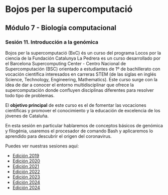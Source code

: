 # Bojos per la supercomputació 
## Módulo 7 - Biología computacional
### Sesión 11. Introducción a la genómica

Bojos per la supercomputació (BxC) és un curso del programa Locos por la ciencia de la Fundación Catalunya La Pedrera es un curso desarrollado por el Barcelona Supercomputing Center - Centro Nacional de Supercomputación (BSC) 
orientado a estudiantes de 1º de bachillerato con vocación científica interesados en carreras STEM (de las siglas en inglés Science, Technology, Engineering, Mathematics). 
Este curso surge con la idea de dar a conocer el entorno multidisciplinar que ofrece la supercomputación donde confluyen disciplinas diferentes para resolver todo tipo de problemas. 

El **objetivo principal** de este curso es el de fomentar las vocaciones científicas y promover el conocimiento y la educación de excelencia de los jóvenes de Cataluña.

En esta sesión en particular hablaremos de conceptos básicos de genómica y filogénia, usaremos el procesador de comando Bash y aplicaremos lo aprendido para descubrir el origen del coronavirus.

Puedes ver nuestras sesiones aquí:

- [Edición 2019](2019)
- [Edición 2020](2020)
- [Edición 2021](2021)
- [Edición 2022](2022)
- [Edición 2023](2023)
- [Edición 2024](2024)
- [Edición 2024](2025)
